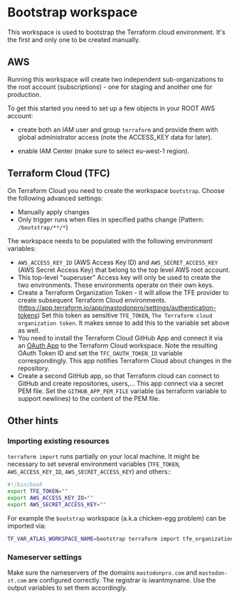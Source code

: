 # Bootstrap workspace

This workspace is used to bootstrap the Terraform cloud environment. It's the
first and only one to be created manually.

## AWS

Running this workspace will create two independent sub-organizations to the
root account (subscriptions) - one for staging and another one for production.

To get this started you need to set up a few objects in your ROOT AWS account:

- create both an IAM user and group `terraform` and provide them with
  global administrator access (note the ACCESS_KEY data for later).

- enable IAM Center (make sure to select eu-west-1 region).

## Terraform Cloud (TFC)

On Terraform Cloud you need to create the workspace `bootstrap`.
Choose the following advanced settings:

- Manually apply changes
- Only trigger runs when files in specified paths change (Pattern:
  `/bootstrap/**/*`)

The workspace needs to be populated with the following environment variables:

- `AWS_ACCESS_KEY_ID` (AWS Access Key ID) and `AWS_SECRET_ACCESS_KEY`
  (AWS Secret Access Key) that belong to the top level AWS root account.
- This top-level "superuser" Access key will only be used to create the
  two environments. These environments operate on their own keys.
- Create a Terraform Organization Token - it will allow the TFE provider
  to create subsequent Terraform Cloud environments.
  (<https://app.terraform.io/app/mastodonpro/settings/authentication-tokens>)
  Set this token as sensitive `TFE_TOKEN`, `The Terraform cloud organization
  token`. It makes sense to add this to the variable set above as well.
- You need to install the Terraform Cloud GitHub App and connect it via an
  [OAuth App](https://www.terraform.io/docs/cloud/vcs/github.html) to the
  Terraform Cloud workspace. Note the resulting OAuth Token ID and set the
  `TFC_OAUTH_TOKEN_ID` variable correspondingly. This app notifies Terraform
  Cloud about changes in the repository.
- Create a second GitHub app, so that Terraform cloud can connect to GitHub
  and create repositories, users,... This app connect via a secret PEM file.
  Set the `GITHUB_APP_PEM_FILE` variable (as terraform variable to support
  newlines) to the content of the PEM file.

## Other hints

### Importing existing resources

`terraform import` runs partially on your local machine. It might be necessary
to set several environment variables (`TFE_TOKEN`, `AWS_ACCESS_KEY_ID`,
`AWS_SECRET_ACCESS_KEY`) and others::

```bash
#!/bin/bash
export TFE_TOKEN=""
export AWS_ACCESS_KEY_ID=""
export AWS_SECRET_ACCESS_KEY=""
```

For example the `bootstrap` workspace (a.k.a chicken-egg problem) can be
imported via:

```bash
TF_VAR_ATLAS_WORKSPACE_NAME=bootstrap terraform import tfe_organization.mastodonpro mastodonpro
```

### Nameserver settings

Make sure the nameservers of the domains `mastodonpro.com` and `mastodon-st.com`
are configured correctly. The registrar is iwantmyname. Use the output variables
to set them accordingly.
